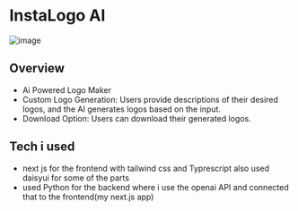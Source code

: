 # InstaLogo AI

![image](https://github.com/user-attachments/assets/94e521ff-26ba-474e-b7bd-d0655cd1a010)




## Overview
- Ai Powered Logo Maker
- Custom Logo Generation: Users provide descriptions of their desired logos, and the AI generates logos based on the input.
- Download Option: Users can download their generated logos.



## Tech i used 
- next js for the frontend with tailwind css and Typrescript also used daisyui for some of the parts
- used Python for the backend where i use the openai API and connected that to the frontend(my next.js app)

